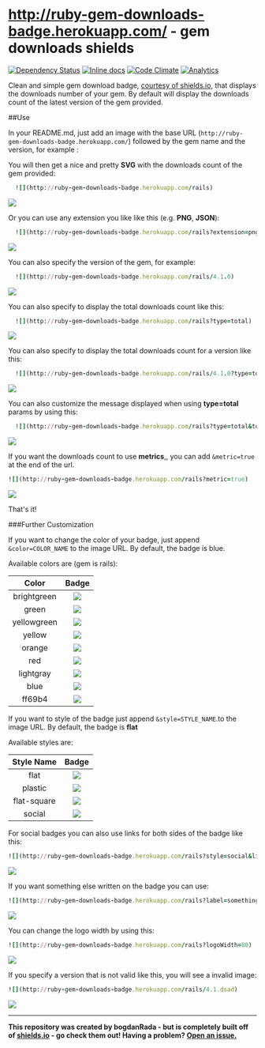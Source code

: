 http://ruby-gem-downloads-badge.herokuapp.com/ - gem downloads shields
======================================================================

[![Dependency Status](https://gemnasium.com/bogdanRada/ruby-gem-downloads-badge.svg)](https://gemnasium.com/bogdanRada/ruby-gem-downloads-badge) [![Inline docs](http://inch-ci.org/github/bogdanRada/ruby-gem-downloads-badge.svg?branch=master)](http://inch-ci.org/github/bogdanRada/ruby-gem-downloads-badge) [![Code Climate](https://codeclimate.com/github/bogdanRada/ruby-gem-downloads-badge/badges/gpa.svg)](https://codeclimate.com/github/bogdanRada/ruby-gem-downloads-badge) [![Analytics](https://ga-beacon.appspot.com/UA-72570203-1/bogdanRada/ruby-gem-downloads-badge)](https://github.com/bogdanRada/ruby-gem-downloads-badge)

Clean and simple gem download badge, [courtesy of shields.io](https://github.com/badges/shields), that displays the downloads number of your gem. By default will display the downloads count of the latest version of the gem provided.

##Use

In your README.md, just add an image with the base URL (`http://ruby-gem-downloads-badge.herokuapp.com/`) followed by the gem name and the version, for example :

You will then get a nice and pretty **SVG** with the downloads count of the gem provided:

```ruby
  ![](http://ruby-gem-downloads-badge.herokuapp.com/rails)
```

![](http://ruby-gem-downloads-badge.herokuapp.com/rails)

Or you can use any extension you like like this (e.g. **PNG**, **JSON**\):

```ruby
  ![](http://ruby-gem-downloads-badge.herokuapp.com/rails?extension=png)
```

![](http://ruby-gem-downloads-badge.herokuapp.com/rails?extension=png)

You can also specify the version of the gem, for example:

```ruby
  ![](http://ruby-gem-downloads-badge.herokuapp.com/rails/4.1.0)
```

![](http://ruby-gem-downloads-badge.herokuapp.com/rails/4.1.0)

You can also specify to display the total downloads count like this:

```ruby
  ![](http://ruby-gem-downloads-badge.herokuapp.com/rails?type=total)
```

![](http://ruby-gem-downloads-badge.herokuapp.com/rails?type=total)

You can also specify to display the total downloads count for a version like this:

```ruby
  ![](http://ruby-gem-downloads-badge.herokuapp.com/rails/4.1.0?type=total)
```

![](http://ruby-gem-downloads-badge.herokuapp.com/rails/4.1.0?type=total)

You can also customize the message displayed when using **type=total** params by using this:

```ruby
  ![](http://ruby-gem-downloads-badge.herokuapp.com/rails?type=total&total_label=total-awesome)
```

![](http://ruby-gem-downloads-badge.herokuapp.com/rails?type=total&total_label=total-awesome)

If you want the downloads count to use **metrics**,, you can add `&metric=true` at the end of the url.

```ruby
![](http://ruby-gem-downloads-badge.herokuapp.com/rails?metric=true)
```

![](http://ruby-gem-downloads-badge.herokuapp.com/rails?metric=true)

That's it!

###Further Customization

If you want to change the color of your badge, just append `&color=COLOR_NAME` to the image URL. By default, the badge is blue.

Available colors are (gem is rails):

|    Color    |                                         Badge                                         |
|:-----------:|:-------------------------------------------------------------------------------------:|
| brightgreen | ![](http://ruby-gem-downloads-badge.herokuapp.com/rails?color=brightgreen&style=flat) |
|    green    |    ![](http://ruby-gem-downloads-badge.herokuapp.com/rails?color=green&style=flat)    |
| yellowgreen | ![](http://ruby-gem-downloads-badge.herokuapp.com/rails?color=yellowgreen&style=flat) |
|   yellow    |   ![](http://ruby-gem-downloads-badge.herokuapp.com/rails?color=yellow&style=flat)    |
|   orange    |   ![](http://ruby-gem-downloads-badge.herokuapp.com/rails?color=orange&style=flat)    |
|     red     |     ![](http://ruby-gem-downloads-badge.herokuapp.com/rails?color=red&style=flat)     |
|  lightgray  |  ![](http://ruby-gem-downloads-badge.herokuapp.com/rails?color=lightgray&style=flat)  |
|    blue     |    ![](http://ruby-gem-downloads-badge.herokuapp.com/rails?color=blue&style=flat)     |
|   ff69b4    |   ![](http://ruby-gem-downloads-badge.herokuapp.com/rails?color=ff69b4&style=flat)    |

If you want to style of the badge just append `&style=STYLE_NAME`.to the image URL. By default, the badge is **flat**

Available styles are:

| Style Name  |                                   Badge                                    |
|:-----------:|:--------------------------------------------------------------------------:|
|    flat     |    ![](http://ruby-gem-downloads-badge.herokuapp.com/rails?style=flat)     |
|   plastic   |   ![](http://ruby-gem-downloads-badge.herokuapp.com/rails?style=plastic)   |
| flat-square | ![](http://ruby-gem-downloads-badge.herokuapp.com/rails?style=flat-square) |
|   social    |   ![](http://ruby-gem-downloads-badge.herokuapp.com/rails?style=social)    |

For social badges you can also use links for both sides of the badge like this:

```ruby
![](http://ruby-gem-downloads-badge.herokuapp.com/rails?style=social&link=http://google.com&link=http://yahoo.com)
```

![](http://ruby-gem-downloads-badge.herokuapp.com/rails?style=social&link=http://google.com&link=http://yahoo.com)

If you want something else written on the badge you can use:

```ruby
![](http://ruby-gem-downloads-badge.herokuapp.com/rails?label=something-else)
```

![](http://ruby-gem-downloads-badge.herokuapp.com/rails?label=something-else)

You can change the logo width by using this:

```ruby
![](http://ruby-gem-downloads-badge.herokuapp.com/rails?logoWidth=80)
```

![](http://ruby-gem-downloads-badge.herokuapp.com/rails?logoWidth=80)

If you specify a version that is not valid like this, you will see a invalid image:

```ruby
![](http://ruby-gem-downloads-badge.herokuapp.com/rails/4.1.dsad)
```

![](http://ruby-gem-downloads-badge.herokuapp.com/rails/4.1.dsad)

---

**This repository was created by bogdanRada - but is completely built off of [shields.io](http://github.com/badges/shields) - go check them out! Having a problem? [Open an issue.](http://github.com/bogdanRada/gem-downloads-badge/issues)**
